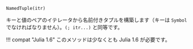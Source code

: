 ```
NamedTuple(itr)
```

キーと値のペアのイテレータから名前付きタプルを構築します（キーは `Symbol` でなければなりません）。`(; itr...)` と同等です。

!!! compat "Julia 1.6"
    このメソッドは少なくとも Julia 1.6 が必要です。


